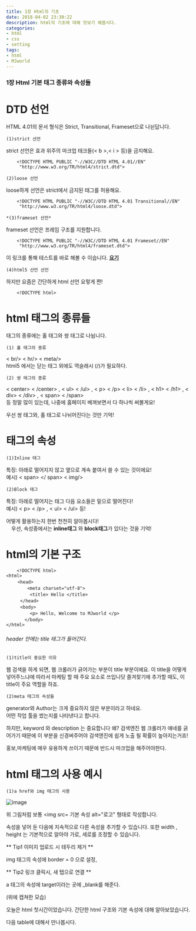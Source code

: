 ```yaml
---
title: 1장 Html의 기초
date: 2018-04-02 23:30:22
description: html의 기초에 대해 맛보기 해봅시다.
categories:
- html
- css
- setting
tags:
- html
- MJworld
---
```




### 1장 Html 기본 태그 종류와 속성들




# DTD 선언

HTML 4.01의 문서 형식은 Strict, Transitional, Frameset으로 나뉜답니다.


`(1)strict 선언`

strict 선언은 효과 위주의 마크업 태크들(< b >,< i > 등)을 금지해요.

~~~
    <!DOCTYPE HTML PUBLIC "-//W3C//DTD HTML 4.01//EN"
     "http://www.w3.org/TR/html4/strict.dtd">
~~~

`(2)loose 선언`

loose하게 선언은 strict에서 금지된 태그를 허용해요.

~~~
    <!DOCTYPE HTML PUBLIC "-//W3C//DTD HTML 4.01 Transitional//EN"
     "http://www.w3.org/TR/html4/loose.dtd">
~~~



`*(3)frameset 선언*`

frameset 선언은 프레임 구조를 지원합니다.

~~~
    <!DOCTYPE HTML PUBLIC "-//W3C//DTD HTML 4.01 Frameset//EN"
     "http://www.w3.org/TR/html4/frameset.dtd">
~~~
 
이 링크를 통해 테스트를 바로 해볼 수 이습니다. __[요기](http://dalidator.kldp.org/)__
 

`(4)html5 선언 선언`
 
하지만 요즘은 간단하게 html 선언 요렇게 짠!

~~~
    <!DOCTYPE html>
~~~
 

# html 태그의 종류들

태그의 종류에는 홀 태그와 쌍 태그로 나뉩니다.


`(1) 홀 태그의 종류`
 
< br/> < hr/> < meta/>
<br>
html5 에서는 닫는 태그 외에도 역슬래시 (/)가 필요하다.

`(2) 쌍 태그의 종류`

< center> < /center> , < ul> < /ul> , < p> < /p>
< li> < /li> , < h1> < /h1> , < div> < /div> , < span> < /span><br>
등 정말 많이 있는데, 나중에 홈페이지 베껴보면서 다 하나씩 써볼게요!

우선 쌍 태그와, 홀 태그로 나뉘어진다는 것만 기억!

# 태그의 속성

`(1)Inline 태그`
 
특징: 아래로 떨어지지 않고 옆으로 계속 붙여서 쓸 수 있는 것이에요! <br>
예시) < span> </ span> < img/>


`(2)Block 태그`

특징: 아래로 떨어지는 태그 다음 요소들은 밑으로 떨어진다! <br>
예시) < p> < /p> ,  < ul> < /ul> 등! 

어떻게 활용하는지 한번 천천히 알아봅시다! <br>
　우선, 속성중에서는 **inline태그** 와 **block태그**가 있다는 것을 기억!



# html의 기본 구조


``` 
    <!DOCTYPE html> 
<html>
　　 <head>
　　　   <meta charset="utf-8">
　　　    <title> Hello </title>
　　  </head>
　　  <body>
　　　    <p> Hello, Welcome to MJworld </p>
　　　  </body>
</html>
```
 

###### header 안에는 title 태그가 들어간다.

`(1)title이 중요한 이유`
 
웹 검색을 하게 되면, 웹 크롤러가 긁어가는 부분이 title 부분이에요.
이 title을 어떻게 넣어주느냐에 따라서 마케팅 할 때 주요 요소로 쓰입니닷
즐겨찾기에 추가할 때도, 이 title이 주요 역할을 하죠.

`(2)meta 태그의 속성들`
 
generator와 Author는 크게 중요하지 않은 부분이라고 하네요. <br>
 어떤 작업 툴을 썼는지를 나타낸다고 합니다.

 하지만, keyword 와 description 는 중요합니다 
 왜? 검색엔진 웹 크롤러가 얘네를 긁어가기 때문에 이 부분을 신경써주어야 검색엔진에 쉽게 노출 될 확률이 높아지는거죠!

홍보,마케팅에 매우 유용하게 쓰이기 때문에 반드시 마크업을 해주어야한다.

# html 태그의 사용 예시 

`(1)a href와 img 태그의 사용`


![image](https://user-images.githubusercontent.com/20442104/38254842-378abd4c-3795-11e8-81f1-fb386e93b5c3.png)

위 그림처럼 보통 <img src= 기본 속성 alt="로고" 형태로 작성합니다.

속성을 넣어 둔 다음에 지속적으로 다른 속성을 추가할 수 있습니다.
또한 width , height 는 기본적으로 알아야 가로, 세로를 조정할 수 있습니다.


** Tip1 이미지 업로드 시 테두리 제거 **

img 태그의 속성에 border = 0 으로 설정,

** Tip2 링크 클릭시, 새 탭으로 연결 **

a 태그의 속성에 target이라는 곳에 _blank를 해준다.

(위에 캡쳐한 모습)


오늘은 html 첫시간이었습니다.
 간단한 html 구조와 기본 속성에 대해 알아보았습니다.

다음 table에 대해서 만나봅시다.

 

